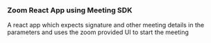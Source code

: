 ### Zoom React App using Meeting SDK

A react app which expects signature and other meeting details in the parameters and uses the zoom provided UI to start the meeting
